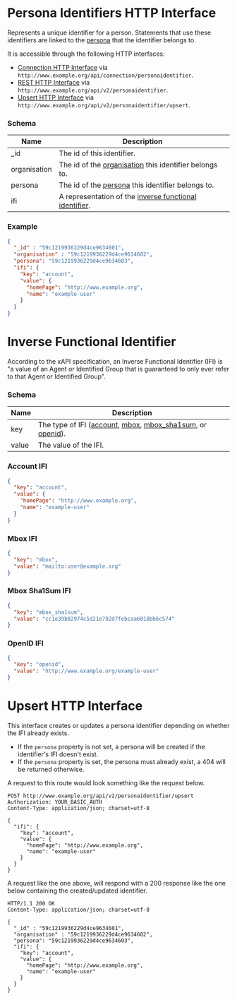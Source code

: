 ---
---

# Persona Identifiers HTTP Interface

Represents a unique identifier for a person. Statements that use these identifiers are linked to the [persona](../http-personas) that the identifier belongs to.

It is accessible through the following HTTP interfaces:

- [Connection HTTP Interface](../http-connection) via `http://www.example.org/api/connection/personaidentifier`.
- [REST HTTP Interface](../http-rest) via `http://www.example.org/api/v2/personaidentifier`.
- [Upsert HTTP Interface](#upsert-http-interface) via `http://www.example.org/api/v2/personaidentifier/upsert`.

### Schema

Name | Description
--- | ---
_id | The id of this identifier.
organisation | The id of the [organisation](../http-organisations) this identifier belongs to.
persona | The id of the [persona](../http-persona) this identifier belongs to.
ifi | A representation of the [inverse functional identifier](#inverse-functional-identifier).

### Example

```json
{
  "_id" : "59c1219936229d4ce9634601",
  "organisation" : "59c1219936229d4ce9634602",
  "persona": "59c1219936229d4ce9634603",
  "ifi": {
    "key": "account",
    "value": {
      "homePage": "http://www.example.org",
      "name": "example-user"
    }
  }
}
```

# Inverse Functional Identifier
According to the xAPI specification, an Inverse Functional Identifier (IFI) is "a value of an Agent or Identified Group that is guaranteed to only ever refer to that Agent or Identified Group".

### Schema

Name | Description
--- | ---
key | The type of IFI ([account](#account-ifi), [mbox](#mbox-ifi), [mbox_sha1sum](#mbox-sha1sum-ifi), or [openid](#openid-ifi)).
value | The value of the IFI.

### Account IFI

```json
{
  "key": "account",
  "value": {
    "homePage": "http://www.example.org",
    "name": "example-user"
  }
}
```

### Mbox IFI

```json
{
  "key": "mbox",
  "value": "mailto:user@example.org"
}
```

### Mbox Sha1Sum IFI

```json
{
  "key": "mbox_sha1sum",
  "value": "cc1e39b02974c5d21e792d7febcaa6018bb6c574"
}
```

### OpenID IFI

```json
{
  "key": "openid",
  "value": "http://www.example.org/example-user"
}
```

# Upsert HTTP Interface
This interface creates or updates a persona identifier depending on whether the IFI already exists.

- If the `persona` property is not set, a persona will be created if the identifier's IFI doesn't exist.
- If the `persona` property is set, the persona must already exist, a 404 will be returned otherwise.

A request to this route would look something like the request below.

```http
POST http://www.example.org/api/v2/personaidentifier/upsert
Authorization: YOUR_BASIC_AUTH
Content-Type: application/json; charset=utf-8

{
  "ifi": {
    "key": "account",
    "value": {
      "homePage": "http://www.example.org",
      "name": "example-user"
    }
  }
}
```

A request like the one above, will respond with a 200 response like the one below containing the created/updated identifier.

```http
HTTP/1.1 200 OK
Content-Type: application/json; charset=utf-8

{
  "_id" : "59c1219936229d4ce9634601",
  "organisation" : "59c1219936229d4ce9634602",
  "persona": "59c1219936229d4ce9634603",
  "ifi": {
    "key": "account",
    "value": {
      "homePage": "http://www.example.org",
      "name": "example-user"
    }
  }
}
```
